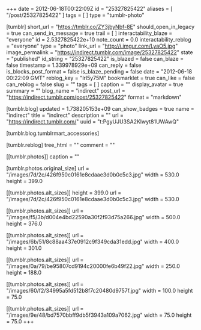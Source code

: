 +++
date = 2012-06-18T00:22:09Z
id = "25327825422"
aliases = [ "/post/25327825422" ]
tags = [ ]
type = "tumblr-photo"

[tumblr]
short_url = "https://tmblr.co/ZY3jbyNbf-8E"
should_open_in_legacy = true
can_send_in_message = true
trail = [ ]
interactability_blaze = "everyone"
id = 2.5327825422e+10
note_count = 0.0
interactability_reblog = "everyone"
type = "photo"
link_url = "http://i.imgur.com/LyaO5.jpg"
image_permalink = "https://indirect.tumblr.com/image/25327825422"
state = "published"
id_string = "25327825422"
is_blazed = false
can_blaze = false
timestamp = 1.339978929e+09
can_reply = false
is_blocks_post_format = false
is_blaze_pending = false
date = "2012-06-18 00:22:09 GMT"
reblog_key = "Irl5y75M"
bookmarklet = true
can_like = false
can_reblog = false
slug = ""
tags = [ ]
caption = ""
display_avatar = true
summary = ""
blog_name = "indirect"
post_url = "https://indirect.tumblr.com/post/25327825422"
format = "markdown"

[tumblr.blog]
updated = 1.738205153e+09
can_show_badges = true
name = "indirect"
title = "indirect"
description = ""
url = "https://indirect.tumblr.com/"
uuid = "t:PgyUJU3SA2Klwyt81UWAwQ"

[tumblr.blog.tumblrmart_accessories]

[tumblr.reblog]
tree_html = ""
comment = ""

[[tumblr.photos]]
caption = ""

[tumblr.photos.original_size]
url = "/images/7d/2c/426f950c0161e8cdaae3d0b0c5c3.jpg"
width = 530.0
height = 399.0

[[tumblr.photos.alt_sizes]]
height = 399.0
url = "/images/7d/2c/426f950c0161e8cdaae3d0b0c5c3.jpg"
width = 530.0

[[tumblr.photos.alt_sizes]]
url = "/images/f5/3b/d004e4bd22590a30f2f93d75a266.jpg"
width = 500.0
height = 376.0

[[tumblr.photos.alt_sizes]]
url = "/images/6b/51/8c88aa437e0912c9f349cda31edd.jpg"
width = 400.0
height = 301.0

[[tumblr.photos.alt_sizes]]
url = "/images/0a/79/be95807cd9194c20000fe6b49f22.jpg"
width = 250.0
height = 188.0

[[tumblr.photos.alt_sizes]]
url = "/images/60/f2/34995a5fd512b8f7c20480d9757f.jpg"
width = 100.0
height = 75.0

[[tumblr.photos.alt_sizes]]
url = "/images/9e/48/bd7570bbff9db5f3943a109a7062.jpg"
width = 75.0
height = 75.0
+++
